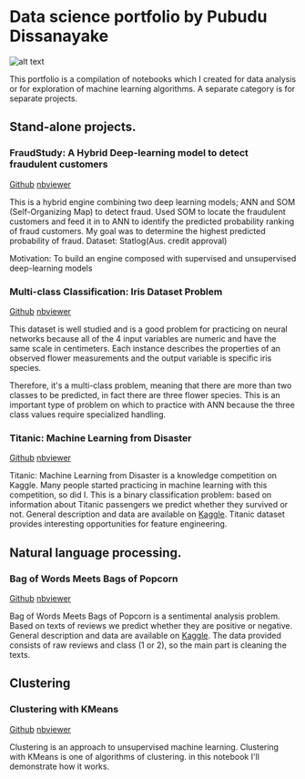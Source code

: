 
# Data science portfolio by Pubudu Dissanayake

![alt text](https://github.com/pubudu08/pubudu08.github.io/blob/master/icon-data-science-header.png)

This portfolio is a compilation of notebooks which I created for data analysis or for exploration of machine learning algorithms. A separate category is for separate projects.

## Stand-alone projects.

### FraudStudy: A Hybrid Deep-learning model to detect fraudulent customers

[Github](https://github.com/pubudu08/pubudu08.github.io/blob/master/Noteboooks/FraudStudy.ipynb) [nbviewer](http://nbviewer.jupyter.org/github/pubudu08/pubudu08.github.io/blob/master/Noteboooks/FraudStudy.ipynb)

This is a hybrid engine combining two deep learning models; ANN and SOM (Self-Organizing Map) to detect fraud. Used SOM to locate the fraudulent customers and feed it in to ANN to identify the predicted probability ranking of fraud customers. My goal was to determine the highest predicted probability of fraud. Dataset: Statlog(Aus. credit approval)

Motivation: To build an engine composed with supervised and unsupervised deep-learning models

### Multi-class Classification: Iris Dataset Problem
[Github](https://github.com/pubudu08/pubudu08.github.io/blob/master/Noteboooks/Iris_ANN.ipynb) [nbviewer](http://nbviewer.jupyter.org/github/pubudu08/pubudu08.github.io/blob/master/Noteboooks/Iris_ANN.ipynb)

This dataset is well studied and is a good problem for practicing on neural networks because all of the 4 input variables are numeric and have the same scale in centimeters. Each instance describes the properties of an observed flower measurements and the output variable is specific iris species.

Therefore, it's a multi-class problem, meaning that there are more than two classes to be predicted, in fact there are three flower species. This is an important type of problem on which to practice with ANN because the three class values require specialized handling.

### Titanic: Machine Learning from Disaster

[Github](https://github.com/pubudu08/pubudu08.github.io/blob/master/Noteboooks/FraudStudy.ipynb) [nbviewer](http://nbviewer.jupyter.org/github/pubudu08/pubudu08.github.io/blob/master/Noteboooks/FraudStudy.ipynb)

Titanic: Machine Learning from Disaster is a knowledge competition on Kaggle. Many people started practicing in machine learning with this competition, so did I. This is a binary classification problem: based on information about Titanic passengers we predict whether they survived or not. General description and data are available on [Kaggle](https://www.kaggle.com/c/titanic).
Titanic dataset provides interesting opportunities for feature engineering.


## Natural language processing.

### Bag of Words Meets Bags of Popcorn

[Github](https://github.com/pubudu08/pubudu08.github.io/blob/master/Noteboooks/Word2Vec.ipynb) [nbviewer](http://nbviewer.jupyter.org/github/pubudu08/pubudu08.github.io/blob/master/Noteboooks/Word2Vec.ipynb)

Bag of Words Meets Bags of Popcorn is a sentimental analysis problem. Based on texts of reviews we predict whether they are positive or negative. General description and data are available on [Kaggle](https://www.kaggle.com/c/word2vec-nlp-tutorial).
The data provided consists of raw reviews and class (1 or 2), so the main part is cleaning the texts.


## Clustering

### Clustering with KMeans

[Github](https://github.com/pubudu08/pubudu08.github.io/blob/master/Noteboooks/K-Means.ipynb) [nbviewer](http://nbviewer.jupyter.org/github/pubudu08/pubudu08.github.io/blob/master/Noteboooks/K-Means.ipynb)

Clustering is an approach to unsupervised machine learning. Clustering with KMeans is one of algorithms of clustering. in this notebook I'll demonstrate how it works.
